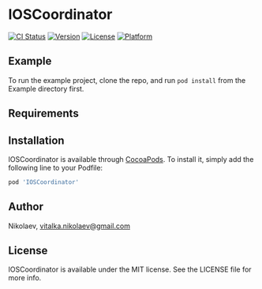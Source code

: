 # IOSCoordinator

[![CI Status](https://img.shields.io/travis/Nikolaev/IOSCoordinator.svg?style=flat)](https://travis-ci.org/Nikolaev/IOSCoordinator)
[![Version](https://img.shields.io/cocoapods/v/IOSCoordinator.svg?style=flat)](https://cocoapods.org/pods/IOSCoordinator)
[![License](https://img.shields.io/cocoapods/l/IOSCoordinator.svg?style=flat)](https://cocoapods.org/pods/IOSCoordinator)
[![Platform](https://img.shields.io/cocoapods/p/IOSCoordinator.svg?style=flat)](https://cocoapods.org/pods/IOSCoordinator)

## Example

To run the example project, clone the repo, and run `pod install` from the Example directory first.

## Requirements

## Installation

IOSCoordinator is available through [CocoaPods](https://cocoapods.org). To install
it, simply add the following line to your Podfile:

```ruby
pod 'IOSCoordinator'
```

## Author

Nikolaev, vitalka.nikolaev@gmail.com

## License

IOSCoordinator is available under the MIT license. See the LICENSE file for more info.
